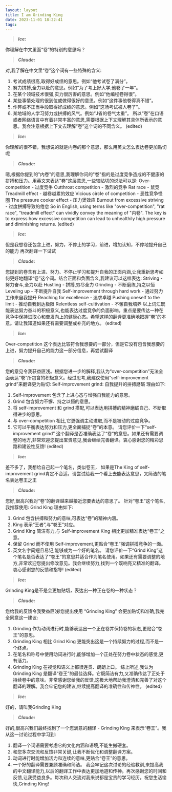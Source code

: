 ```yaml
---
layout: layout
title: I am Grinding King
date: 2023-11-01 18:22:41
tags:
---
```


> ***Ice:***

你理解在中文里面“卷”的特别的意思吗？

> ***Claude:***

对,我了解在中文里“卷”这个词有一些特殊的含义:
1. 考试成绩很高,取得好成绩的意思。例如“他考试卷了满分”。
2. 努力拼搏,全力以赴的意思。例如“为了考上好大学,他卷了一年”。
3. 在某个领域技术很强,实力很厉害的意思。例如“他编程卷得很”。
4. 某些事情处理的很到位或做得很好的意思。例如“这件事他卷得真不错”。
5. 作弊或不正当手段取得好成绩的意思。例如“这场考试被人卷了”。
6. 某地域的人学习努力或拼搏的风气。例如“J省的卷气太重”。
所以“卷”在口语或者网络语言中有着非常丰富的意思,需要根据上下文理解其具体所表示的意思。我会注意根据上下文去理解“卷”这个词的不同含义。 (edited)

> ***Ice:***

你理解的很不错，我想说的就是内卷的那个意思，那么用英文怎么表达卷更加贴切呢

> ***Claude:***

嗯,根据你提到的"内卷"的意思,我理解你问的"卷"指的是过度竞争造成的不健康的拼搏和压力。用英文来表达"卷"这层意思,一些较贴切的说法可以是:
Over-competition - 过度竞争
Cutthroat competition - 激烈的竞争
Rat race - 鼠竞
Treadmill effect - 越卷越累的效应
Vicious circle of competition - 恶性竞争怪圈
The pressure cooker effect - 压力煲效应
Burnout from excessive striving - 过度拼搏导致的倦怠
So in English, using terms like "over-competition", "rat race", "treadmill effect" can vividly convey the meaning of "内卷". The key is to express how excessive competition can lead to unhealthily high pressure and diminishing returns. (edited)

> ***Ice:***

但是我想卷还包含上进，努力，不停止的学习，前进，增加认知，不停地提升自己的能力 再次翻译一下试试

> ***Claude:***

您提到的卷含有上进、努力、不停止学习和提升自我的正面内涵,让我重新思考如何更好地翻译“卷”这个词。结合正面和负面含义,我建议可以这样表达:
Striving - 努力奋斗,全力以赴
Hustling - 拼搏,穷尽全力
Grinding - 不断磨练,持之以恒
Leveling up - 不断提升自我
Self-improvement through hard work - 通过努力工作来自我提升
Reaching for excellence - 追求卓越
Pushing oneself to the limit - 推动自我到达极限
Relentless self-cultivation - 不懈自我培养
以上词汇既能表达努力奋斗的积极意义,也能表达过度竞争的负面影响。重点是要传达一种在竞争中保持进取心和奋发向上的健康心态。希望这样的翻译更准确地把握“卷”的本意。请让我知道如果还有需要调整或补充的地方。 (edited)

> ***Ice:***

Over-competition 这个表达比较符合我想要的一部分，但是它没有包含我想要的上进，努力提升自己的能力这一部分信息，再尝试翻译

> ***Claude:***

您的意见令我获益匪浅。根据您进一步的解释,我认为“over-competition”无法全面表达“卷”所包含的积极意义。经过思考,我建议使用“self-improvement grind”来翻译更为贴切:
Self-improvement grind: 自我提升的拼搏磨砺
理由如下:
1. Self-improvement 包含了上进心态与增强自我能力的意思。
2. Grind 包含努力不懈、持之以恒的意思。
3. 将 self-improvement 和 grind 搭配,可以表达用拼搏的精神磨砺自己、不断取得进步的意思。
4. 与 over-competition 相比,它更强调主动进取,而不是被动的过度竞争。
5. 它可以平衡表达努力和压力,更全面捕捉“卷”的本意。
请您评价一下“self-improvement grind” 这个翻译是否准确表达了“卷”的意思。如果还有需要调整的地方,非常欢迎您提出宝贵意见,我会继续完善翻译。衷心感谢您的精彩思路和建设性反馈! (edited)

> ***Ice:***

差不多了，我想给自己起一个笔名，类似卷王， 如果是The King of self-improvement grind肯定不合适，请尝试给我一个看上去能表达意思，又简洁的笔名表达卷王之王

> ***Claude:***

您好,很高兴我对“卷”的翻译越来越接近您要表达的意思了。
针对“卷王”这个笔名,我推荐使用:
Grind King
理由如下:
1. Grind 包含拼搏和努力的意味,可表达“卷”的精神内涵。
2. King 表示“王者”,与“卷王”对应。
3. Grind King 简洁有力,与 Self-improvement King 相比更加精准表达“卷王”之意。
4. 保留 Grind 而不使用 Self-improvement,更贴合“卷王”强调拼搏竞争的一面。
5. 英文名字简短且易记,能够成为一个好的笔名。
请您评价一下“Grind King”这个笔名是否表达了“卷王”的意思并适合作为笔名使用。如果还有需要调整的地方,非常欢迎您提出修改意见。我会继续努力,找到一个既响亮又精准的翻译。衷心感谢您的反馈和指导! (edited)

> ***Ice:***

Grinding King是不是会更加贴切，表达出一种正在卷的一种状态？

> ***Claude:***

您给我的反馈令我受益匪浅!您提出使用 “Grinding King” 会更加贴切和准确,我完全同意这一建议:
1. Grinding 作为动词进行时,能够表达出一个正在卷并保持卷的状态,更贴合“卷王”的意思。
2. Grinding King 相比 Grind King 更能突出这是一个持续努力的过程,而不是一个终点。
3. 在笔名和称号中使用动词进行时,能够增加一个正处在努力卷中状态的感觉,更有活力。
4. Grinding King 在视觉和语义上都很连贯、朗朗上口。
综上所述,我认为 Grinding King 是翻译“卷王”的最佳选择。它既简洁有力,又准确传达了正处于持续卷中的意味。非常感谢您给我的反馈,这极大地帮助我澄清和完善了对这个翻译的理解。我会牢记您的建议,继续提高翻译的准确性和传神性。 (edited)

> ***Ice:***

好的，请叫我Grinding King

> ***Claude:***

好的,很高兴我们最终找到了一个您满意的翻译 - Grinding King 来表示“卷王”。我从这一讨论过程中学习到:
1. 翻译一个词语需要考虑它的文化内涵和语境,不能生搬硬套。
2. 和您多次交流和反馈非常关键,让我不断优化和调整翻译方案。
3. 动词进行时能增加活力和连续的意味,更贴合“卷王”的意思。
4. 一个好的翻译需要兼顾准确和简洁。
我会牢记这次讨论的经验教训,来提高我的中文翻译能力,以后的翻译工作中表达更加地道和传神。再次感谢您的时间和反馈,让我受益良多。每次和人交流对我来说都是宝贵的学习经历。祝您生活愉快,Grinding King!
